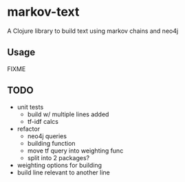 # markov-text

A Clojure library to build text using markov chains and neo4j

## Usage

FIXME

## TODO

* unit tests
  * build w/ multiple lines added
  * tf-idf calcs
* refactor
  * neo4j queries
  * building function
  * move tf query into weighting func
  * split into 2 packages?
* weighting options for building
* build line relevant to another line
